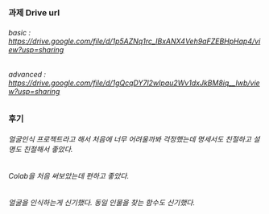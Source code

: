 ### 과제 Drive url

###### basic : https://drive.google.com/file/d/1p5AZNq1rc_IBxANX4Veh9aFZEBHpHap4/view?usp=sharing
###### advanced : https://drive.google.com/file/d/1gQcqDY7l2wIpau2Wv1dxJkBM8iq__Iwb/view?usp=sharing


### 후기

###### 얼굴인식 프로젝트라고 해서 처음에 너무 어려울까봐 걱정했는데 명세서도 친절하고 설명도 친절해서 좋았다.
###### Colab을 처음 써보았는데 편하고 좋았다. 
###### 얼굴을 인식하는게 신기했다. 동일 인물을 찾는 함수도 신기했다.